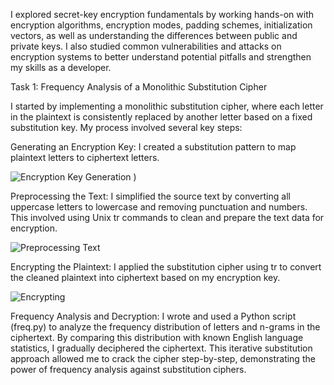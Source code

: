  I explored secret-key encryption fundamentals by working hands-on with encryption algorithms, encryption modes, padding schemes, initialization vectors, as well as understanding the differences between public and private keys. I also studied common vulnerabilities and attacks on encryption systems to better understand potential pitfalls and strengthen my skills as a developer.

Task 1: Frequency Analysis of a Monolithic Substitution Cipher

I started by implementing a monolithic substitution cipher, where each letter in the plaintext is consistently replaced by another letter based on a fixed substitution key. My process involved several key steps:

Generating an Encryption Key: I created a substitution pattern to map plaintext letters to ciphertext letters.

![Encryption Key Generation](https://media.discordapp.net/attachments/645079991310090243/1398023295022006440/gen_ecrypt_key.png?ex=6883da27&is=688288a7&hm=cae463b49494cd3c11afb3e6d69e3614917bb1d5fed36a3162fe2f47d1fee65d&=&format=webp&quality=lossless)
)

Preprocessing the Text: I simplified the source text by converting all uppercase letters to lowercase and removing punctuation and numbers. 
This involved using Unix tr commands to clean and prepare the text data for encryption.

![Preprocessing Text](https://media.discordapp.net/attachments/1174554222323318844/1398025370304774347/preprocess_text.png?ex=6883dc16&is=68828a96&hm=469e2ab77053bd45a6e26b8260a41a60656bea75fea79dedd62bf440c8976ed4&=&format=webp&quality=lossless)

Encrypting the Plaintext: I applied the substitution cipher using tr to convert the cleaned plaintext into ciphertext based on my encryption key.

![Encrypting](https://media.discordapp.com/attachments/1174554222323318844/1398025953799704638/encrypting_text.png?ex=6883dca1&is=68828b21&hm=a8dce90d2480c9e13399fba11ed5a1ad0431bf25e45d29f82e0392378080446b&)

Frequency Analysis and Decryption: I wrote and used a Python script (freq.py) to analyze the frequency distribution of letters and n-grams in the ciphertext. 
By comparing this distribution with known English language statistics, I gradually deciphered the ciphertext. 
This iterative substitution approach allowed me to crack the cipher step-by-step, demonstrating the power of frequency analysis against substitution ciphers.


